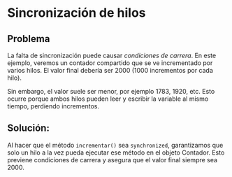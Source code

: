 # Sincronización de hilos

## Problema

La falta de sincronización puede causar _condiciones de carrera_. En este ejemplo, veremos un contador compartido que se ve incrementado por varios hilos. El valor final debería ser 2000 (1000 incrementos por cada hilo).

Sin embargo, el valor suele ser menor, por ejemplo 1783, 1920, etc. Esto ocurre porque ambos hilos pueden leer y escribir la variable al mismo tiempo, perdiendo incrementos.

## Solución: 

Al hacer que el método `incrementar()` sea `synchronized`, garantizamos que solo un hilo a la vez pueda ejecutar ese método en el objeto Contador. Esto previene condiciones de carrera y asegura que el valor final siempre sea 2000.

